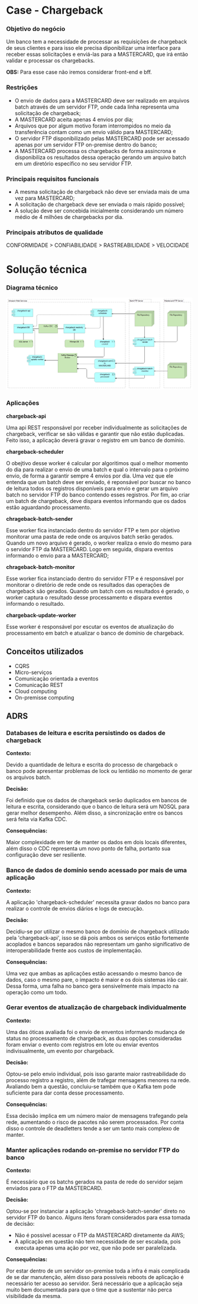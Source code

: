 # Case - Chargeback

### Objetivo do negócio

Um banco tem a necessidade de processar as requisições de chargeback de seus clientes e para isso ele precisa diponibilizar uma interface para receber essas solicitações e enviá-las para a MASTERCARD, que irá então validar e processar os chargebacks.

**OBS:** Para esse case não iremos considerar front-end e bff.

### Restrições

* O envio de dados para a MASTERCARD deve ser realizado em arquivos batch através de um servidor FTP, onde cada linha representa uma solicitação de chargeback;
* A MASTERCARD aceita apenas 4 envios por dia;
* Arquivos que por algum motivo foram interrompidos no meio da transferência contam como um envio válido para MASTERCARD;
* O servidor FTP disponibilizado pelas MASTERCARD pode ser acessado apenas por um servidor FTP on-premise dentro do banco;
* A MASTERCARD processa os chargebacks de forma assincrona e disponibiliza os resultados dessa operação gerando um arquivo batch em um diretório específico no seu servidor FTP.

### Principais requisitos funcionais

* A mesma solicitação de chargeback não deve ser enviada mais de uma vez para MASTERCARD;
* A solicitação de chargeback deve ser enviada o mais rápido possível;
* A solução deve ser concebida inicialmente considerando um número médio de 4 milhões de chargebacks por dia.

### Principais atributos de qualidade

CONFORMIDADE > CONFIABILIDADE > RASTREABILIDADE > VELOCIDADE

# Solução técnica

### Diagrama técnico

![Diagram](https://raw.githubusercontent.com/DiegoRs100/architecture-cases/main/src/01%20-%20chargeback_case_diagram.bmp)

### Aplicações

**chargeback-api**

Uma api REST responsável por receber individualmente as solicitações de chargeback, verificar se são válidas e garantir que não estão duplicadas. Feito isso, a aplicação deverá gravar o registro em um banco de domínio.

**chargeback-scheduler**

O obejtivo desse worker é calcular por algoritimos qual o melhor momento do dia para realizar o envio de uma batch e qual o intervalo para o próximo envio, de forma a garantir sempre 4 envios por dia.
Uma vez que ele entenda que um batch deve ser enviado, é reponsável por buscar no banco de leitura todos os registros disponíveis para envio e gerar um arquivo batch no servidor FTP do banco contendo esses registros.
Por fim, ao criar um batch de chargeback, deve dispara eventos informando que os dados estão aguardando processamento.

**chrageback-batch-sender**

Esse worker fica instanciado dentro do servidor FTP e tem por objetivo monitorar uma pasta de rede onde os arquivos batch serão gerados.
Quando um novo arquivo é gerado, o worker realiza o envio do mesmo para o servidor FTP da MASTERCARD. Logo em seguida, dispara eventos informando o envio para a MASTERCARD;

**chrageback-batch-monitor**

Esse worker fica instanciado dentro do servidor FTP e é responsável por monitorar o diretório de rede onde os resultados das operações de chargeback são gerados.
Quando um batch com os resultados é gerado, o worker captura o resultado desse processamento e dispara eventos informando o resultado.

**chargeback-update-worker**

Esse worker é responsável por escutar os eventos de atualização do processamento em batch e atualizar o banco de domínio de chargeback.

## Conceitos utilizados 

* CQRS
* Micro-serviços
* Comunicação orientada a eventos
* Comunicação REST
* Cloud computing
* On-premisse computing

## ADRS

### Databases de leitura e escrita persistindo os dados de chargeback

**Contexto:**

Devido a quantidade de leitura e escrita do processo de chargeback o banco pode apresentar problemas de lock ou lentidão no momento de gerar os arquivos batch.

**Decisão:**

Foi definido que os dados de chargeback serão duplicados em bancos de leitura e escrita, considerando que o banco de leitura será um NOSQL para gerar melhor desempenho.
Além disso, a sincronização entre os bancos será feita via Kafka CDC.

**Consequências:**

Maior complexidade em ter de manter os dados em dois locais diferentes, além disso o CDC representa um novo ponto de falha, portanto sua configuração deve ser resiliente.

### Banco de dados de domínio sendo acessado por mais de uma aplicação

**Contexto:**

A aplicação 'chargeback-scheduler' necessita gravar dados no banco para realizar o controle de envios diários e logs de execução.

**Decisão:**

Decidiu-se por utilizar o mesmo banco de domínio de chargeback utilizado pela 'chargeback-api', isso se dá pois ambos os serviços estão fortemente acoplados e bancos separados não representam um ganho significativo de interoperabilidade frente aos custos de implementação.

**Consequências:**

Uma vez que ambas as aplicações estão acessando o mesmo banco de dados, caso o mesmo pare, o impacto é maior e os dois sistemas irão cair. Dessa forma, uma falha no banco gera sensivelmente mais impacto na operação como um todo.

### Gerar eventos de atualização de chargeback individualmente

**Contexto:**

Uma das óticas avaliada foi o envio de enventos informando mudança de status no processamento de chargeback, as duas opções consideradas foram enviar o evento com registros em lote ou enviar eventos indivisualmente, um evento por chargeback.

**Decisão:**

Optou-se pelo envio individual, pois isso garante maior rastreabilidade do processo registro a registro, além de trafegar mensagens menores na rede.
Avaliando bem a questão, concluiu-se também que o Kafka tem pode suficiente para dar conta desse processamento.

**Consequências:**

Essa decisão implica em um número maior de mensagens trafegando pela rede, aumentando o risco de pacotes não serem processados. Por conta disso o controle de deadletters tende a ser um tanto mais complexo de manter.

### Manter aplicações rodando on-premise no servidor FTP do banco

**Contexto:**

É necessário que os batchs gerados na pasta de rede do servidor sejam enviados para o FTP da MASTERCARD.

**Decisão:**

Optou-se por instanciar a aplicação 'chrageback-batch-sender' direto no servidor FTP do banco. Alguns itens foram considerados para essa tomada de decisão:
* Não é possivel acessar o FTP da MASTERCARD diretamente da AWS;
* A aplicação em questão não tem necessidade de ser escalada, pois executa apenas uma ação por vez, que não pode ser paralelizada.

**Consequências:**

Por estar dentro de um servidor on-premise toda a infra é mais complicada de se dar manutenção, além disso para possíveis reboots de aplicação é necessário ter acesso ao servidor.
Será necessário que a aplicação seja muito bem documentada para que o time que a sustentar não perca visibilidade da mesma.
